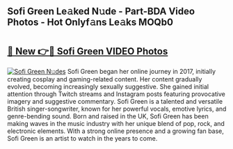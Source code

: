 ## Sofi Green Le𝚊ked N𝚞de - Part-BDA Video Photos - Hot Onlyf𝚊ns Le𝚊ks MOQb0

# <h2><a href="http://ac4508.deff.icu/?id=Sofi+Green">🔗 New 👉🔴 Sofi Green VIDEO Photos</a></h2>

[![Sofi Green N𝚞des](https://i.imgur.com/rIISA9y.gif)](http://ac4508.deff.icu/?id=Sofi+Green)
Sofi Green began her online journey in 2017, initially creating cosplay and gaming-related content. Her content gradually evolved, becoming increasingly sexually suggestive. She gained initial attention through Twitch streams and Instagram posts featuring provocative imagery and suggestive commentary. Sofi Green is a talented and versatile British singer-songwriter, known for her powerful vocals, emotive lyrics, and genre-bending sound. Born and raised in the UK, Sofi Green has been making waves in the music industry with her unique blend of pop, rock, and electronic elements. With a strong online presence and a growing fan base, Sofi Green is an artist to watch in the years to come.
